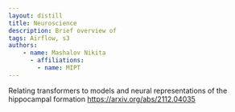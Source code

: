 ```yaml
---
layout: distill
title: Neuroscience
description: Brief overview of 
tags: Airflow, s3
authors:
    - name: Mashalov Nikita
      - affiliations:
        - name: MIPT
---
```


Relating transformers to models and neural representations of the hippocampal formation
https://arxiv.org/abs/2112.04035


